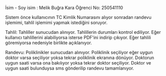 İsim - Soy isim : Melik Buğra Kara
Öğrenci No: 250541110

Sistem önce kullanıcının TC Kimlik Numarasını alıyor sonradan randevu işlemimi, tahlil işlemimi yapmak istediğini soruyor.

Tahlil:
    Tahliller sunucudan alınıyor. Tahlillerin durumları kontrol ediliyor. Eğer kullanıcı tahlillerini alabiliyorsa isterse PDF'ini indirip çıkıyor. Eğer tahlili göremiyorsa nedeniyle birlikte açıklanıyor.

Randevu:
    Poliklinikler sunucudan alınıyor. Poliklinik seçiliyor eğer uygun doktor varsa seçiliyor yoksa tekrar poliklinik ekranına dönüyor. Doktorun uygun saati varsa ona bakılıyor yoksa tekrar doktor seçiliyor. Doktor ve uygun saati bulunduysa sms gönderilip randevu tamamlanıyor.
